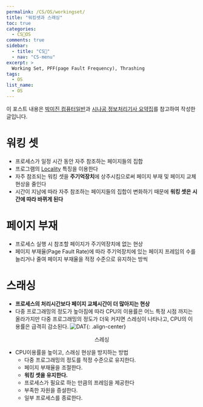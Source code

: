 ```yaml
---
permalink: /CS/OS/workingset/
title: "워킹셋과 스래싱"
toc: true
categories:
  - CS🐰OS
comments: true
sidebar:
  - title: "CS🐰"
  - nav: "CS-menu"
excerpt: >
  Working Set, PFF(page Fault Frequency), Thrashing 
tags:
  - OS
list_name:
  - OS
---
```

이 포스트 내용은 [박미진 컴퓨터일반](http://www.kyobobook.co.kr/product/detailViewKor.laf?mallGb=KOR&ejkGb=KOR&barcode=9791197154324)과 [시나공 정보처리기사 요약집](#)를 참고하여 작성한 글입니다.

# 워킹 셋
- 프로세스가 일정 시간 동안 자주 참조하는 페이지들의 집합
- 프로그램의 [Locality](https://chanyoung-dev.github.io/CS/OS/Locality) 특징을 이용한다
- 자주 참조되는 워킹 셋을 **주기억장치**에 상주시킴으로써 페이지 부재 및 페이지 교체 현상을 줄인다
- 시간이 지남에 따라 자주 참조하는 페이지들의 집합이 변화하기 때문에 **워킹 셋은 시간에 따라 바뀌게 된다**

# 페이지 부재
- 프로세스 실행 시 참조할 페이지가 주기억장치에 없는 현상
- 페이지 부재율(Page Fault Rate)에 따라 주기억장치에 있는 페이지 프레임의 수를 늘리거나 줄여 페이지 부재율을 적정 수준으로 유지하는 방씩




# 스래싱
- **프로세스의 처리시간보다 페이지 교체시간이 더 많아지는 현상**
- 다중 프로그래밍의 정도가 높아짐에 따라 CPU의 이용률은 어느 특정 시점 까지는 올라가지만 다중 프로그래밍의 정도가 더욱 커지면 스레싱이 나타나고, CPU의 이용률은 급격히 감소된다.
![DAT]({{site.baseurl}}/assets/images/CS/thrashing.png){: .align-center}
<figcaption align="center">스레싱</figcaption>

- CPU이용률을 높이고, 스래싱 현상을 방지하는 방법
  - 다중 프로그래밍의 정도를 적정 수준으로 유지한다.
  - 페이지 부재율을 조절한다.
  - **워킹 셋을 유지한다.**
  - 프로세스가 필요로 하는 만큼의 프레임을 제공한다
  - 부족한 자원을 증설한다.
  - 일부 프로세스를 종료한다.